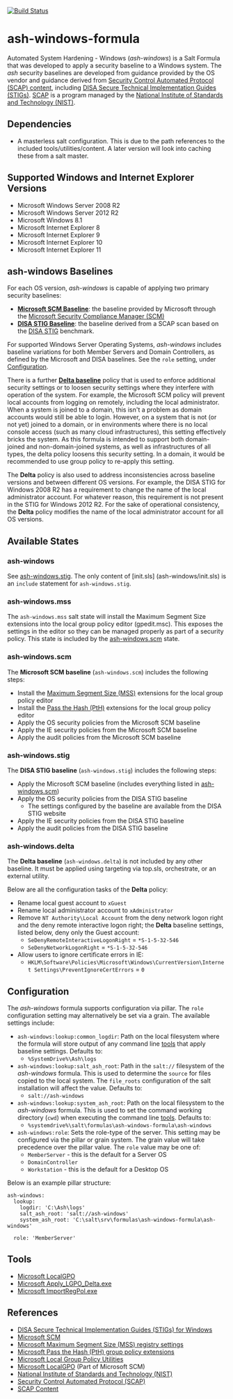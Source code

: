 [![Build Status](https://travis-ci.org/plus3it/ash-windows-formula.svg)](https://travis-ci.org/plus3it/ash-windows-formula)

# ash-windows-formula
Automated System Hardening - Windows (*ash-windows*) is a Salt Formula that was 
developed to apply a security baseline to a Windows system. The *ash* security 
baselines are developed from guidance provided by the OS vendor and guidance 
derived from [Security Control Automated Protocol (SCAP) content][2], including 
[DISA Secure Technical Implementation Guides (STIGs)][4]. [SCAP][1] is a 
program managed by the [National Institute of Standards and Technology 
(NIST)][0].


## Dependencies

- A masterless salt configuration. This is due to the path references to the 
included tools/utilities/content. A later version will look into caching these 
from a salt master.


## Supported Windows and Internet Explorer Versions

- Microsoft Windows Server 2008 R2
- Microsoft Windows Server 2012 R2
- Microsoft Windows 8.1
- Microsoft Internet Explorer 8
- Microsoft Internet Explorer 9
- Microsoft Internet Explorer 10
- Microsoft Internet Explorer 11

## ash-windows Baselines

For each OS version, *ash-windows* is capable of applying two primary security 
baselines: 
- **[Microsoft SCM Baseline](#ash-windowsscm)**: the baseline provided by 
Microsoft through the [Microsoft Security Compliance Manager (SCM)][3]
- **[DISA STIG Baseline](#ash-windowsstig)**: the baseline derived from a SCAP 
scan based on the [DISA STIG][4] benchmark. 

For supported Windows Server Operating Systems, *ash-windows* includes 
baseline variations for both Member Servers and Domain Controllers, as 
defined by the Microsoft and DISA baselines. See the `role` setting, under 
[Configuration](#configuration).

There is a further **[Delta baseline](#ash-windowsdelta)** policy that is used 
to enforce additional security settings or to loosen security settings where 
they interfere with operation of the system. For example, the Microsoft SCM 
policy will prevent local accounts from logging on remotely, including the 
local administrator. When a system is joined to a domain, this isn't a problem 
as domain accounts would still be able to login. However, on a system that is 
not (or not yet) joined to a domain, or in environments where there is no local 
console access (such as many cloud infrastructures), this setting effectively 
bricks the system. As this formula is intended to support both domain-joined 
and non-domain-joined systems, as well as infrastructures of all types, the 
delta policy loosens this security setting. In a domain, it would be 
recommended to use group policy to re-apply this setting.

The **Delta** policy is also used to address inconsistencies across baseline 
versions and between different OS versions. For example, the DISA STIG for 
Windows 2008 R2 has a requirement to change the name of the local 
administrator account. For whatever reason, this requirement is not present in 
the STIG for Windows 2012 R2. For the sake of operational consistency, the 
**Delta** policy modifies the name of the local administrator account for all 
OS versions. 

## Available States

### ash-windows
See [ash-windows.stig](#ash-windowsstig). The only content of [init.sls]
(ash-windows/init.sls) is an `include` statement for 
`ash-windows.stig`.

### ash-windows.mss
The `ash-windows.mss` salt state will install the Maximum Segment Size 
extensions into the local group policy editor (gpedit.msc). This exposes the 
settings in the editor so they can be managed properly as part of a security 
policy. This state is included by the [ash-windows.scm](#ash-windowsscm) state.

### ash-windows.scm

The **Microsoft SCM baseline** (`ash-windows.scm`) includes the following 
steps:

- Install the [Maximum Segment Size (MSS)][5] extensions for the local group 
policy editor
- Install the [Pass the Hash (PtH)][6] extensions for the local group 
policy editor
- Apply the OS security policies from the Microsoft SCM baseline
- Apply the IE security policies from the Microsoft SCM baseline
- Apply the audit policies from the Microsoft SCM baseline

### ash-windows.stig

The **DISA STIG baseline** (`ash-windows.stig`) includes the following steps:

- Apply the Microsoft SCM baseline (includes everything listed in 
[ash-windows.scm](#ash-windowsscm))
- Apply the OS security policies from the DISA STIG baseline
    - The settings configured by the baseline are available from the DISA STIG 
website
- Apply the IE security policies from the DISA STIG baseline
- Apply the audit policies from the DISA STIG baseline

### ash-windows.delta

The **Delta baseline** (`ash-windows.delta`) is not included by any other 
baseline. It must be applied using targeting via top.sls, orchestrate, or an 
external utility.

Below are all the configuration tasks of the **Delta** policy:

- Rename local guest account to `xGuest`
- Rename local administrator account to `xAdministrator`
- Remove `NT Authority\Local Account` from the deny network logon right and 
the deny remote interactive logon right; the **Delta** baseline settings, 
listed below, deny only the Guest account:
    - `SeDenyRemoteInteractiveLogonRight` = `*S-1-5-32-546`
    - `SeDenyNetworkLogonRight` = `*S-1-5-32-546`
- Allow users to ignore certificate errors in IE:
    - `HKLM\Software\Policies\Microsoft\Windows\CurrentVersion\Internet Settings\PreventIgnoreCertErrors` = `0`


## Configuration
The *ash-windows* formula supports configuration via pillar. The `role` 
configuration setting may alternatively be set via a grain. The available 
settings include:

- `ash-windows:lookup:common_logdir`: Path on the local filesystem where the 
formula will store output of any command line [tools](#Tools) that apply 
baseline settings. Defaults to: 
    - `%SystemDrive%\Ash\logs`
- `ash-windows:lookup:salt_ash_root`: Path in the `salt://` filesystem of the 
*ash-windows* formula. This is used to determine the `source` for files copied 
to the local system. The `file_roots` configuration of the salt installation 
will affect the value. Defaults to: 
    - `salt://ash-windows`
- `ash-windows:lookup:system_ash_root`: Path on the local filesystem to the 
*ash-windows* formula. This is used to set the command working directory 
(`cwd`) when executing the command line [tools](#Tools). Defaults to:
    - `%systemdrive%\salt\formulas\ash-windows-formula\ash-windows`
- `ash-windows:role`: Sets the role-type of the server. This setting may be 
configured via the pillar or grain system. The grain value will take 
precedence over the pillar value. The `role` value may be one of:
    - `MemberServer` - this is the default for a Server OS
    - `DomainController`
    - `Workstation` - this is the default for a Desktop OS

Below is an example pillar structure:

```
ash-windows:
  lookup:
    logdir: 'C:\Ash\logs'
    salt_ash_root: 'salt://ash-windows'
    system_ash_root: 'C:\salt\srv\formulas\ash-windows-formula\ash-windows'

  role: 'MemberServer'
```

## Tools
- [Microsoft LocalGPO][8]
- [Microsoft Apply_LGPO_Delta.exe][7]
- [Microsoft ImportRegPol.exe][7]


## References
- [DISA Secure Technical Implementation Guides (STIGs) for Windows][4]
- [Microsoft SCM][3]
- [Microsoft Maximum Segment Size (MSS) registry settings][5]
- [Microsoft Pass the Hash (PtH) group policy extensions][6]
- [Microsoft Local Group Policy Utilities][7]
- [Microsoft LocalGPO][8] (Part of Microsoft SCM)
- [National Institute of Standards and Technology (NIST)][0]
- [Security Control Automated Protocol (SCAP)][1]
- [SCAP Content][2]

[0]: http://www.nist.gov
[1]: http://scap.nist.gov
[2]: http://web.nvd.nist.gov/view/ncp/repository?keyword=Microsoft+Windows&startIndex=0
[3]: http://www.microsoft.com/scm
[4]: http://iase.disa.mil/stigs/os/windows
[5]: https://technet.microsoft.com/en-us/library/dd349797(v=ws.10).aspx
[6]: http://blogs.technet.com/b/secguide/archive/2014/08/13/security-baselines-for-windows-8-1-windows-server-2012-r2-and-internet-explorer-11-final.aspx
[7]: http://blogs.technet.com/b/fdcc/archive/2008/05/07/lgpo-utilities.aspx
[8]: https://technet.microsoft.com/en-us/magazine/hh489604.aspx